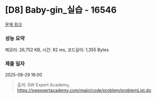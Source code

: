 # [D8] Baby-gin_실습 - 16546 

[문제 링크](https://swexpertacademy.com/main/code/problem/problemDetail.do?contestProbId=AYZS3UfKuQgDFARc) 

### 성능 요약

메모리: 26,752 KB, 시간: 92 ms, 코드길이: 1,355 Bytes

### 제출 일자

2025-08-29 16:00



> 출처: SW Expert Academy, https://swexpertacademy.com/main/code/problem/problemList.do